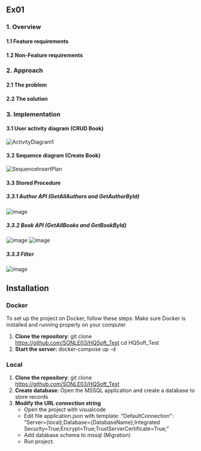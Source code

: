 ## Ex01
### 1. Overview
#### 1.1 Feature requirements
#### 1.2 Non-Feature requirements
### 2. Approach
#### 2.1 The problem
#### 2.2 The solution
### 3. Implementation
#### 3.1 User activity diagram (CRUD Book)
![ActivityDiagram1](https://github.com/user-attachments/assets/038bbcdf-0137-4696-9d28-7a64f14aef7a)
#### 3.2 Sequence diagram (Create Book)
![SequenceInsertPlan](https://github.com/user-attachments/assets/9df3acb1-d162-459e-b0bd-c45dd92737cd)
#### 3.3 Stored Procedure
##### 3.3.1 Author API (GetAllAuthors and GetAuthorById)
![image](https://github.com/user-attachments/assets/eb9d4fbb-934d-4ce4-8015-49d8ab764b03)
##### 3.3.2 Book API (GetAllBooks and GetBookById)
![image](https://github.com/user-attachments/assets/78087fb4-3437-4fd5-823b-9476c05050ed)
![image](https://github.com/user-attachments/assets/eebffc4e-538e-4b43-ae5a-59dcc21815fc)
##### 3.3.3 Filter
![image](https://github.com/user-attachments/assets/7c28bdec-5119-40b9-ba93-cff9e29ca154)

## Installation
### Docker
  To set up the project on Docker, follow these steps: Make sure Docker is installed and running properly on your computer
1. **Clone the repository**:
     git clone https://github.com/SONLE03/HQSoft_Test
     cd HQSoft_Test
2. **Start the server:**
   docker-compose up -d
### Local
1. **Clone the repository**:
     git clone https://github.com/SONLE03/HQSoft_Test
2. **Create database**: Open the MSSQL application and create a database to store records
3. **Modify the URL connection string**
   - Open the project with visualcode
   - Edit file application.json with template:  "DefaultConnection": "Server=(local);Database={DatabaseName};Integrated Security=True;Encrypt=True;TrustServerCertificate=True;"
   - Add database schema to mssql (Migration)
   - Run project.
   
